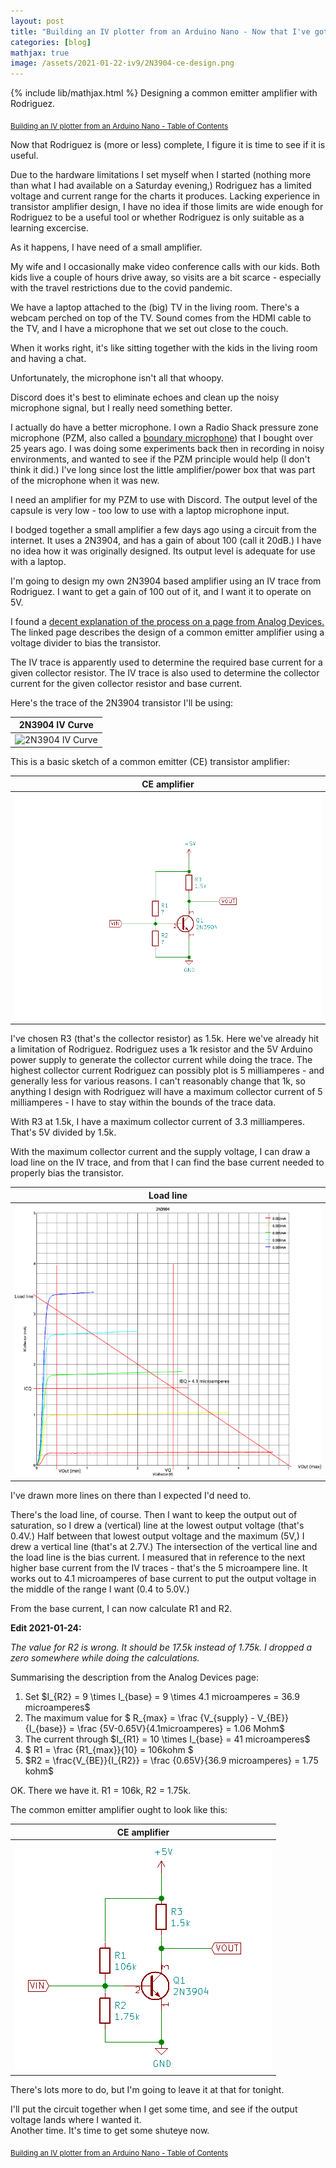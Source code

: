 ```yaml
---
layout: post
title: "Building an IV plotter from an Arduino Nano - Now that I've got it, how do I use it?"
categories: [blog]
mathjax: true
image: /assets/2021-01-22-iv9/2N3904-ce-design.png
---
```

{% include lib/mathjax.html %}
Designing a common emitter amplifier with Rodriguez.

<sub>[Building an IV plotter from an Arduino Nano - Table of Contents](iv-1-toc)</sub> 

Now that Rodriguez is (more or less) complete, I figure it is time to see if it is useful.

Due to the hardware limitations I set myself when I started (nothing more than what I had available on a Saturday evening,) Rodriguez has a limited voltage and current range for the charts it produces.  Lacking experience in transistor amplifier design, I have no idea if those limits are wide enough for Rodriguez to be a useful tool or whether Rodriguez is only suitable as a learning excercise.

As it happens, I have need of a small amplifier.

My wife and I occasionally make video conference calls with our kids.  Both kids live a couple of hours drive away, so visits are a bit scarce - especially with the travel restrictions due to the covid pandemic.

We have a laptop attached to the (big) TV in the living room. There's a webcam perched on top of the TV.  Sound comes from the HDMI cable to the TV, and I have a microphone that we set out close to the couch.

When it works right, it's like sitting together with the kids in the living room and having a chat.

Unfortunately, the microphone isn't all that whoopy.

Discord does it's best to eliminate echoes and clean up the noisy microphone signal, but I really need something better.

I actually do have a better microphone.  I own a Radio Shack pressure zone microphone (PZM,  also called a [boundary microphone](https://en.wikipedia.org/wiki/Boundary_microphone))  that I bought over 25 years ago. I was doing some experiments back then in recording in noisy environments, and wanted to see if the PZM principle would help (I don't think it did.) I've long since lost the little amplifier/power box that was part of the microphone when it was new.

I need an amplifier for my PZM to use with Discord.  The output level of the capsule is very low - too low to use with a laptop microphone input.

I bodged together a small amplifier a few days ago using a circuit from the internet.  It uses a 2N3904, and has a gain of about 100 (call it 20dB.)  I have no idea how it was originally designed.  Its output level is adequate for use with a laptop.

I'm going to design my own 2N3904 based amplifier using an IV trace from Rodriguez.  I want to get a gain of 100 out of it, and I want it to operate on 5V.

I found a [decent explanation of the process on a page from Analog Devices.](https://wiki.analog.com/university/courses/electronics/text/chapter-9)  The linked page describes the design of a common emitter amplifier using a voltage divider to bias the transistor.

The IV trace is apparently used to determine the required base current for a given collector resistor. The IV trace is also used to determine the collector current for the given collector resistor and base current.

Here's the trace of the 2N3904 transistor I'll be using:

|2N3904 IV Curve|
|---------------|
|![2N3904 IV Curve](/assets/2021-01-22-iv9/2N3904-400k.png)|

This is a basic sketch of a common emitter (CE) transistor amplifier:

|CE amplifier|
|------------|
|![CE amplifier](/assets/2021-01-22-iv9/ce.png)|

I've chosen R3 (that's the collector resistor) as 1.5k.  Here we've already hit a limitation of Rodriguez.  Rodriguez uses a 1k resistor and the 5V Arduino power supply to generate the collector current while doing the trace.  The highest collector current Rodriguez can possibly plot is 5 milliamperes - and generally less for various reasons.  I can't reasonably change that 1k, so anything I design with Rodriguez will have a maximum collector current of 5 milliamperes - I have to stay within the bounds of the trace data.

With R3 at 1.5k, I have a maximum collector current of 3.3 milliamperes.  That's 5V divided by 1.5k.

With the maximum collector current and the supply voltage, I can draw a load line on the IV trace, and from that I can find the base current needed to properly bias the transistor.

|Load line|
|---------|
|![Load line](/assets/2021-01-22-iv9/2N3904-ce-design.png)|

I've drawn more lines on there than I expected I'd need to.

There's the load line, of course.  Then I want to keep the output out of saturation, so I drew a (vertical) line at the lowest output voltage (that's 0.4V.)  Half between that lowest output voltage and the maximum (5V,) I drew a vertical line (that's at 2.7V.)  The intersection of the vertical line and the load line is the bias current.  I measured that in reference to the next higher base current from the IV traces - that's the 5 microampere line.  It works out to 4.1 microamperes of base current to put the output voltage in the middle of the range I want (0.4 to 5.0V.)

From the base current, I can now calculate R1 and R2.

**Edit 2021-01-24:** 

*The value for R2 is wrong.  It should be 17.5k instead of 1.75k.  I dropped a zero somewhere while doing the calculations.*

Summarising the description from the Analog Devices page:
1. Set \$I_{R2} = 9 \times I_{base} = 9 \times 4.1 microamperes = 36.9 microamperes\$
2. The maximum value for \$ R_{max} = \frac {V_{supply} - V_{BE}}{I_{base}} = \frac {5V-0.65V}{4.1microamperes} = 1.06 Mohm\$
3. The current through \$I_{R1} = 10 \times I_{base} = 41 microamperes\$
4. \$ R1 = \frac {R1_{max}}{10} = 106kohm \$
5. \$R2 = \frac{V_{BE}}{I_{R2}} = \frac {0.65V}{36.9 microamperes} = 1.75 kohm\$

OK.  There we have it.  R1 = 106k, R2 = 1.75k.

The common emitter amplifier ought to look like this:

|CE amplifier|
|------------|
|![CE amplifier](/assets/2021-01-22-iv9/ce-values.png)|

There's lots more to do, but I'm going to leave it at that for tonight. 

I'll put the circuit together when I get some time, and see if the output voltage lands where I wanted it.  
Another time.  It's time to get some shuteye now.

<sub>[Building an IV plotter from an Arduino Nano - Table of Contents](iv-1-toc)</sub> 

